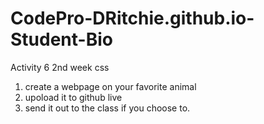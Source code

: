 # CodePro-DRitchie.github.io-Student-Bio

Activity 6 2nd week css

01. create a webpage on your favorite animal
02. upoload it to github live
03. send it out to the class if you choose to.